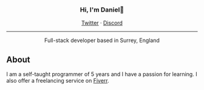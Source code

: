 <h3 align="center">Hi, I'm Daniel👋</h3>
<p align="center">
  <a href="https://twitter.com/jamesatjaminit">Twitter</a>  ·
  <a href="https://discord.gg/985yaqxPuy">Discord</a>
</p>

---

<p align="center">Full-stack developer based in Surrey, England</p>

## About
I am a self-taught programmer of 5 years and I have a passion for learning. I also offer a freelancing service on <a href="https://www.fiverr.com/programmer_guy1">Fiverr</a>.
